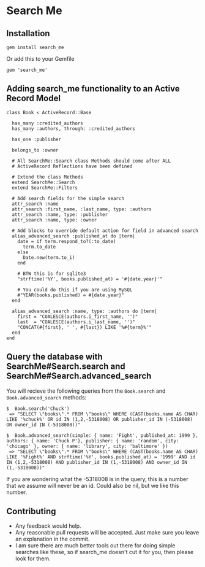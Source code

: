# Search Me

## Installation

```
gem install search_me
```

Or add this to your Gemfile

```
gem 'search_me'
```

## Adding search_me functionality to an Active Record Model

```
class Book < ActiveRecord::Base

  has_many :credited_authors
  has_many :authors, through: :credited_authors

  has_one :publisher

  belongs_to :owner

  # All SearchMe::Search class Methods should come after ALL
  # ActiveRecord Reflections have been defined
  
  # Extend the class Methods
  extend SearchMe::Search
  extend SearchMe::Filters

  # Add search fields for the simple search
  attr_search :name
  attr_search :first_name, :last_name, type: :authors
  attr_search :name, type: :publisher
  attr_search :name, type: :owner

  # Add blocks to override default action for field in advanced search
  alias_advanced_search :published_at do |term|
    date = if term.respond_to?(:to_date)
      term.to_date
    else
      Date.new(term.to_i) 
    end

    # BTW this is for sqlite3
    "strftime('%Y', books.published_at) = '#{date.year}'"

    # You could do this if you are using MySQL
    #"YEAR(books.published) = #{date.year}"
  end

  alias_advanced_search :name, type: :authors do |term|
    first = "COALESCE(authors.i_first_name, '')"
    last  = "COALESCE(authors.i_last_name, '')"
    "CONCAT(#{first}, ' ', #{last}) LIKE '%#{term}%'" 
  end
end
```

## Query the database with SearchMe#Search.search and SearchMe#Search.advanced_search
You will recieve the following queries from the `Book.search` and `Book.advanced_search` methods:

```
$  Book.search('Chuck')
 => "SELECT \"books\".* FROM \"books\" WHERE (CAST(books.name AS CHAR) LIKE '%chuck%' OR id IN (1,2,-5318008) OR publisher_id IN (-5318008) OR owner_id IN (-5318008))"
```

```
$  Book.advanced_search(simple: { name: 'Fight', published_at: 1999 }, authors: { name: 'Chuck P'}, publisher: { name: 'random', city: 'chicago' }, owner: { name: 'library', city: 'baltimore' })
 => "SELECT \"books\".* FROM \"books\" WHERE (CAST(books.name AS CHAR) LIKE '%Fight%' AND strftime('%Y', books.published_at) = '1999' AND id IN (1,2,-5318008) AND publisher_id IN (1,-5318008) AND owner_id IN (1,-5318008))"
```

If you are wondering what the -5318008 is in the query, this is a number that we assume will never be an id. Could also be nil, but we like this number.

## Contributing

* Any feedback would help.
* Any reasonable pull requests will be accepted. Just make sure you leave an explanation in the commit.
* I am sure there are much better tools out there for doing simple searches like these, so if search_me doesn't cut it for you, then please look for them.

